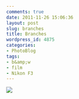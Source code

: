 ```yaml
---
comments: true
date: 2011-11-26 15:06:36
layout: post
slug: branches
title: Branches
wordpress_id: 4875
categories:
- PhotoBlog
tags:
- b&amp;w
- film
- Nikon F3
---
```


![](http://ryanfitzer.com/main/wp-content/uploads/2011/11/tree.jpg)
